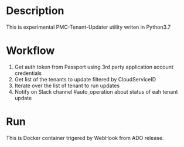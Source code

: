 # Description

This is experimental PMC-Tenant-Updater utility writen in Python3.7

# Workflow

1.	Get auth token from Passport using 3rd party application account credentials
2.	Get list of the tenants to update filtered by CloudServiceID
3.	Iterate over the list of tenant to run updates
4.	Notify on Slack channel #auto_operation about status of eah tenant update

# Run

This is Docker container trigered by WebHook from ADO release.
